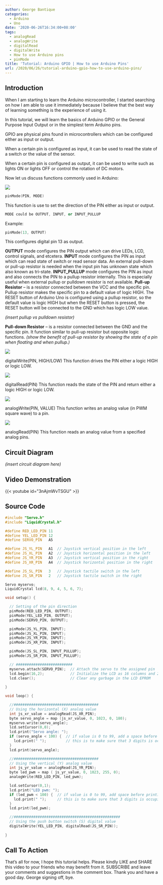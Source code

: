 ```yaml
---
author: George Bantique
categories:
  - Arduino
  - Uno
date: '2020-06-26T16:34:00+08:00'
tags:
  - analogRead
  - analogWrite
  - digitalRead
  - digitalWrite
  - How to use Arduino pins
  - pinMode
title: 'Tutorial: Arduino GPIO | How to use Arduino Pins'
url: /2020/06/26/tutorial-arduino-gpio-how-to-use-arduino-pins/
---
```


## **Introduction**

When I am starting to learn the Arduino microcontroller, I started searching on how I am able to use it immediately because I believe that the best way of learning something is the experience of using it.

In this tutorial, we will learn the basics of Arduino GPIO or the General Purpose Input Output or in the simplest term Arduino pins.

GPIO are physical pins found in microcontrollers which can be configured either as input or output.

When a certain pin is configured as input, it can be used to read the state of a switch or the value of the sensor.

When a certain pin is configured as output, it can be used to write such as lights ON or lights OFF or control the rotation of DC motors.

Now let us discuss functions commonly used in Arduino:

![](/images/pinMode.png)

```cpp { lineNos="true" wrap="true" }
pinMode(PIN, MODE)
```
This function is use to set the direction of the PIN either as input or output.

```cpp { lineNos="true" wrap="true" }
MODE could be OUTPUT, INPUT, or INPUT_PULLUP
```

Example:
```cpp
pinMode(13, OUTPUT)
```
This configures digital pin 13 as output.

**OUTPUT** mode configures the PIN output which can drive LEDs, LCD, control signals, and etcetera.
**INPUT** mode configures the PIN as input which can read state of switch or read sensor data. An external pull-down or pull-up resistor is needed when the input pin has unknown state which also known as tri-state.
**INPUT\_PULLUP** mode configures the PIN as input and also connects the PIN to a pullup resistor internally. This is especially useful when external pullup or pulldown resistor is not available.
**Pull-up Resistor** – is a resistor connected between the VCC and the specific pin. Pullup resistor makes the specific pin to a default value of logic HIGH. The RESET button of Arduino Uno is configured using a pullup resistor, so the default value is logic HIGH but when the RESET button is pressed, the RESET button will be connected to the GND which has logic LOW value.

*(insert pullup vs pulldown resistor)*

**Pull-down Resistor** – is a resistor connected between the GND and the specific pin. It function similar to pull-up resistor but opposite logic functions.
*(show the benefit of pull-up resistor by showing the state of a pin when floating and when pullup.)*

![](/images/digitalWrite.png)

digitalWrite(PIN, HIGH/LOW)
This function drives the PIN either a logic HIGH or logic LOW.

![](/images/digitalRead.png)

digitalRead(PIN)
This function reads the state of the PIN and return either a logic HIGH or logic LOW.

![](/images/analogWrite.png)

analogWrite(PIN, VALUE)
This function writes an analog value (in PWM square wave) to a pin.

![](/images/analogRead.png)

analogRead(PIN)
This function reads an analog value from a specified analog pins.

## **Circuit Diagram**

*(insert circuit diagram here)*  

## **Video Demonstration**

{{< youtube id="3nAjmWvTSGU" >}}

## **Source Code**

```cpp { lineNos="true" wrap="true" }
#include "Servo.h"
#include "LiquidCrystal.h"

#define RED_LED_PIN 11
#define YEL_LED_PIN 12
#define SERVO_PIN   A5

#define JS_YL_PIN   A1  // Joystick vertical position in the left
#define JS_XL_PIN   A2  // Joystick horizontal position in the left
#define JS_YR_PIN   A3  // Joystick vertical position in the right
#define JS_XR_PIN   A4  // Joystick horizontal position in the right

#define JS_SL_PIN   3   // Joystick tactile switch in the left
#define JS_SR_PIN   2   // Joystick tactile switch in the right

Servo myservo;
LiquidCrystal lcd(8, 9, 4, 5, 6, 7);

void setup() {

  // Setting of the pin direction
  pinMode(RED_LED_PIN, OUTPUT);
  pinMode(YEL_LED_PIN, OUTPUT);
  pinMode(SERVO_PIN, OUTPUT);

  pinMode(JS_YL_PIN, INPUT);
  pinMode(JS_XL_PIN, INPUT);
  pinMode(JS_YR_PIN, INPUT);
  pinMode(JS_XR_PIN, INPUT);

  pinMode(JS_SL_PIN, INPUT_PULLUP);
  pinMode(JS_SR_PIN, INPUT_PULLUP);

  // ##########################
  myservo.attach(SERVO_PIN);  // Attach the servo to the assigned pin
  lcd.begin(16,2);            // Initialize the LCD as 16 columns and 2 rows
  lcd.clear();                // Clear any garbage in the LCD EPROM
  
}

void loop() {

  //#######################################
  // Using the horizontal (X) analog value
  int js_xr_value = analogRead(JS_XR_PIN);
  byte servo_angle = map (js_xr_value, 0, 1023, 0, 180);
  myservo.write(servo_angle);
  lcd.setCursor(0,0);
  lcd.print("Servo angle: ");
  if (servo_angle < 100) {  // if value is 0 to 99, add a space before printing
    lcd.print(" ");         // this is to make sure that 3 digits is occupied always
  }
  lcd.print(servo_angle);

  //#######################################
  // Using the vertical (Y) analog value
  int js_yr_value = analogRead(JS_YR_PIN);
  byte led_pwm = map ( js_yr_value, 0, 1023, 255, 0);
  analogWrite(RED_LED_PIN, led_pwm);

  lcd.setCursor(0,1);
  lcd.print("LED pwm: ");
  if (led_pwm < 100) {  // if value is 0 to 99, add space before printing
    lcd.print(" ");     // this is to make sure that 3 digits is occupied always.
  }
  lcd.print(led_pwm);

  //#################################################
  // Using the push button switch (S) digital value
  digitalWrite(YEL_LED_PIN, digitalRead(JS_SR_PIN));
  
}
```

## **Call To Action**
That’s all for now, I hope this tutorial helps. Please kindly LIKE and SHARE this video to your friends who may benefit from it.
SUBSCRIBE and leave your comments and suggestions in the comment box.
Thank you and have a good day.
George signing off, bye.
